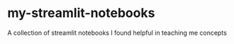 # my-streamlit-notebooks
A collection of streamlit notebooks I found helpful in teaching me concepts
